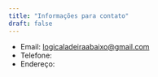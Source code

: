 ```yaml
---
title: "Informações para contato"
draft: false
---
```


* Email: logicaladeiraabaixo@gmail.com
* Telefone:
* Endereço:

